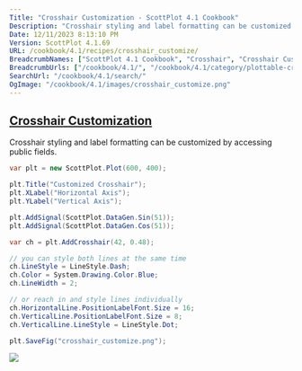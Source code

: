 ```yaml
---
Title: "Crosshair Customization - ScottPlot 4.1 Cookbook"
Description: "Crosshair styling and label formatting can be customized by accessing public fields."
Date: 12/11/2023 8:13:10 PM
Version: ScottPlot 4.1.69
URL: /cookbook/4.1/recipes/crosshair_customize/
BreadcrumbNames: ["ScottPlot 4.1 Cookbook", "Crosshair", "Crosshair Customization"]
BreadcrumbUrls: ["/cookbook/4.1/", "/cookbook/4.1/category/plottable-crosshair", "/cookbook/4.1/recipes/crosshair_customize/"]
SearchUrl: "/cookbook/4.1/search/"
OgImage: "/cookbook/4.1/images/crosshair_customize.png"
---
```


<h2><a id='crosshair-customization' href='/cookbook/4.1/recipes/crosshair_customize/'>Crosshair Customization</a></h2>

Crosshair styling and label formatting can be customized by accessing public fields.

```cs
var plt = new ScottPlot.Plot(600, 400);

plt.Title("Customized Crosshair");
plt.XLabel("Horizontal Axis");
plt.YLabel("Vertical Axis");

plt.AddSignal(ScottPlot.DataGen.Sin(51));
plt.AddSignal(ScottPlot.DataGen.Cos(51));

var ch = plt.AddCrosshair(42, 0.48);

// you can style both lines at the same time
ch.LineStyle = LineStyle.Dash;
ch.Color = System.Drawing.Color.Blue;
ch.LineWidth = 2;

// or reach in and style lines individually
ch.HorizontalLine.PositionLabelFont.Size = 16;
ch.VerticalLine.PositionLabelFont.Size = 8;
ch.VerticalLine.LineStyle = LineStyle.Dot;

plt.SaveFig("crosshair_customize.png");
```

<img src='../../images/crosshair_customize.png' class='d-block mx-auto my-5' />


